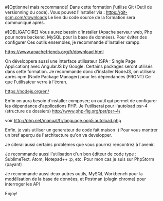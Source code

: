 #[Optionnel mais recommandé]
Dans cette formation j'utilise Git (Outil de versionning du code). Vous pouvez l'installer via :
https://git-scm.com/downloads
Le lien du code source de la formation sera communiqué après.

#[OBLIGATOIRE]
Vous aurez besoin d'installer (Apache serveur web, Php pour notre backend, MySQL pour la base de données). Pour éviter des configurer
Ces outils ensembles, je recommande d'installer xampp:

https://www.apachefriends.org/fr/download.html

On développera aussi une interface utilisateur (SPA : Single Page Application) avec AngularJS by Google. Certains packages seront
utilisés dans cette formation. Je recommande donc d'installer NodeJS, on utilisera après npm (Node Package Manager) pour les
dépendances (FRONT) Ce que l'utilisateur verra à l'écran.

https://nodejs.org/en/

Enfin on aura besoin d'installer composer; un outil qui permet de configurer les dépendance d'applications PHP. Je l'utiliserai pour
l'autoload psr-4 (structure de dossiers) http://www.php-fig.org/psr/psr-4/

voir http://php.net/manual/fr/language.oop5.autoload.php

Enfin, je vais utiliser un generateur de code fait maison :) Pour vous montrer un bref aperçu de l'architecture qu'on va developper.

Je citerai aussi certains problèmes que vous pourrez rencontrez à l'avenir.

Je recommande aussi l'utilisation d'un bon éditeur de code type : SublimeText, Atom, Notepad++ :p, etc. Pour mon cas je suis sur
PhpStorm (payant)

Je recommande aussi deux autres outils, MySQL Workbench pour la modélisation de la base de données, et Postman (plugin chrome) pour interroger
 les API

 Enjoy!